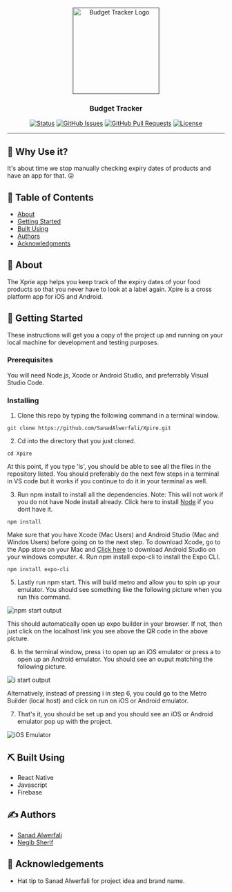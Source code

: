 <p align="center">
  <a href="" rel="noopener">
 <img width=200px height=200px src="TB.png" alt="Budget Tracker Logo"></a>
</p>

<h3 align="center">Budget Tracker</h3>

<div align="center">

[![Status](https://img.shields.io/badge/status-active-success.svg)]()
[![GitHub Issues](https://img.shields.io/github/issues/kylelobo/The-Documentation-Compendium.svg)](https://github.com/kylelobo/The-Documentation-Compendium/issues)
[![GitHub Pull Requests](https://img.shields.io/github/issues-pr/kylelobo/The-Documentation-Compendium.svg)](https://github.com/kylelobo/The-Documentation-Compendium/pulls)
[![License](https://img.shields.io/badge/license-MIT-blue.svg)](/LICENSE)

</div>

---

## 🤔 Why Use it? 

It's about time we stop manually checking expiry dates of products and have an app for that. 😛

## 📝 Table of Contents

- [About](#about)
- [Getting Started](#getting_started)
- [Built Using](#built_using)
- [Authors](#authors)
- [Acknowledgments](#acknowledgement)

## 🧐 About <a name = "about"></a>

The Xprie app helps you keep track of the expiry dates of your food products so that you never have to look at a label again. Xpire is a cross platform app for iOS and Android. 

## 🏁 Getting Started <a name = "getting_started"></a>

These instructions will get you a copy of the project up and running on your local machine for development and testing purposes.

### Prerequisites

You will need Node.js, Xcode or Android Studio, and preferrably Visual Studio Code. 

### Installing

1. Clone this repo by typing the following command in a terminal window. 
```
git clone https://github.com/SanadAlwerfali/Xpire.git
``` 

2. Cd into the directory that you just cloned. 
```
cd Xpire
```
At this point, if you type 'ls', you should be able to see all the files in the repository listed. You should preferably do the next few steps in a terminal in VS code but it works if you continue to do it in your terminal as well. 

3. Run npm install to install all the dependencies. Note: This will not work if you do not have Node install already. Click here to install [Node](https://nodejs.org/en/download/) if you dont have it. 
```
npm install
```

Make sure that you have Xcode (Mac Users) and Android Studio (Mac and Windos Users) before going on to the next step. To download Xcode, go to the App store on your Mac and [Click here](https://developer.android.com/studio) to download Android Studio on your windows computer. 
4. Run npm install expo-cli to install the Expo CLI. 
```
npm install expo-cli
```

5. Lastly run npm start. This will build metro and allow you to spin up your emulator. You should see something like the following picture when you run this command. 

![npm start output](assets/npmStartOutput.png "npm start output")

This should automatically open up expo builder in your browser. If not, then just click on the localhost link you see above the QR code in the above picture. 

6. In the terminal window, press i to open up an iOS emulator or press a to open up an Android emulator. You should see an ouput matching the following picture. 

![i start output](assets/iOutput.png "i start output")

Alternatively, instead of pressing i in step 6, you could go to the Metro Builder (local host) and click on run on iOS or Android emulator. 

7. That's it, you should be set up and you should see an iOS or Android emulator pop up with the project. 

![iOS Emulator](assets/iOSEmulator.png "iOS Emulator")


## ⛏️ Built Using <a name = "built_using"></a>

- React Native
- Javascript
- Firebase

## ✍️ Authors <a name = "authors"></a>

- [Sanad Alwerfali](https://github.com/SanadAlwerfali) 
- [Negib Sherif](https://github.com/nssherif)

## 🎉 Acknowledgements <a name = "acknowledgement"></a>

- Hat tip to Sanad Alwerfali for project idea and brand name.
